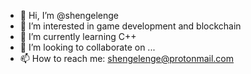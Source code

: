 - 👋 Hi, I’m @shengelenge
- 👀 I’m interested in game development and blockchain
- 🌱 I’m currently learning C++
- 💞️ I’m looking to collaborate on ...
- 📫 How to reach me: shengelenge@protonmail.com

<!---
shengelenge/shengelenge is a ✨ special ✨ repository because its `README.md` (this file) appears on your GitHub profile.
You can click the Preview link to take a look at your changes.
--->

